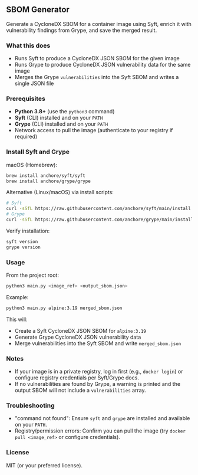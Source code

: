 ## SBOM Generator

Generate a CycloneDX SBOM for a container image using Syft, enrich it with vulnerability findings from Grype, and save the merged result.

### What this does
- Runs Syft to produce a CycloneDX JSON SBOM for the given image
- Runs Grype to produce CycloneDX JSON vulnerability data for the same image
- Merges the Grype `vulnerabilities` into the Syft SBOM and writes a single JSON file

### Prerequisites
- **Python 3.8+** (use the `python3` command)
- **Syft** (CLI) installed and on your `PATH`
- **Grype** (CLI) installed and on your `PATH`
- Network access to pull the image (authenticate to your registry if required)

### Install Syft and Grype

macOS (Homebrew):
```bash
brew install anchore/syft/syft
brew install anchore/grype/grype
```

Alternative (Linux/macOS) via install scripts:
```bash
# Syft
curl -sSfL https://raw.githubusercontent.com/anchore/syft/main/install.sh | sh -s -- -b /usr/local/bin
# Grype
curl -sSfL https://raw.githubusercontent.com/anchore/grype/main/install.sh | sh -s -- -b /usr/local/bin
```

Verify installation:
```bash
syft version
grype version
```

### Usage
From the project root:
```bash
python3 main.py <image_ref> <output_sbom.json>
```

Example:
```bash
python3 main.py alpine:3.19 merged_sbom.json
```

This will:
- Create a Syft CycloneDX JSON SBOM for `alpine:3.19`
- Generate Grype CycloneDX JSON vulnerability data
- Merge vulnerabilities into the Syft SBOM and write `merged_sbom.json`

### Notes
- If your image is in a private registry, log in first (e.g., `docker login`) or configure registry credentials per Syft/Grype docs.
- If no vulnerabilities are found by Grype, a warning is printed and the output SBOM will not include a `vulnerabilities` array.

### Troubleshooting
- "command not found": Ensure `syft` and `grype` are installed and available on your `PATH`.
- Registry/permission errors: Confirm you can pull the image (try `docker pull <image_ref>` or configure credentials).

### License
MIT (or your preferred license). 